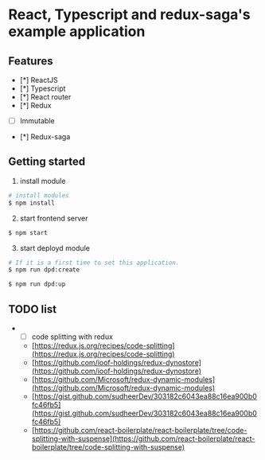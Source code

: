 # React, Typescript and redux-saga's example application

## Features
- [*] ReactJS 
- [*] Typescript 
- [*] React router
- [*] Redux 
- [ ] Immutable 
- [*] Redux-saga

## Getting started
1. install module
```bash
# install modules
$ npm install
```

2. start frontend server
```bash
$ npm start
```

3. start deployd module
```bash
# If it is a first time to set this application.
$ npm run dpd:create

$ npm run dpd:up
```

## TODO list
- * [ ] code splitting with redux
  - [https://redux.js.org/recipes/code-splitting](https://redux.js.org/recipes/code-splitting)
  - [https://github.com/ioof-holdings/redux-dynostore](https://github.com/ioof-holdings/redux-dynostore)
  - [https://github.com/Microsoft/redux-dynamic-modules](https://github.com/Microsoft/redux-dynamic-modules)
  - [https://gist.github.com/sudheerDev/303182c6043ea88c16ea900b0fc46fb5](https://gist.github.com/sudheerDev/303182c6043ea88c16ea900b0fc46fb5)
  - [https://github.com/react-boilerplate/react-boilerplate/tree/code-splitting-with-suspense](https://github.com/react-boilerplate/react-boilerplate/tree/code-splitting-with-suspense)
  
